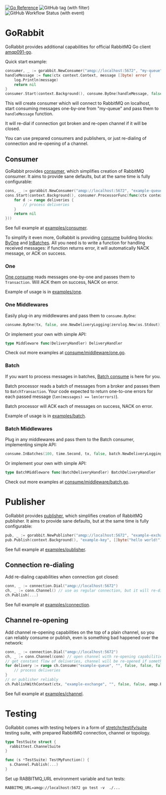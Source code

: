 [![Go Reference](https://pkg.go.dev/badge/github.com/heureka/gorabbit.svg)](https://pkg.go.dev/github.com/heureka/gorabbit)
![GitHub tag (with filter)](https://img.shields.io/github/v/tag/heureka/gorabbit)
![GitHub Workflow Status (with event)](https://img.shields.io/github/actions/workflow/status/heureka/gorabbit/go.yml)


# GoRabbit

GoRabbit provides additional capabilities for official RabbitMQ Go client [amqp091-go](https://github.com/rabbitmq/amqp091-go).

Quick start example:

```go
consumer, _ := gorabbit.NewConsumer("amqp://localhost:5672", "my-queue")
handleMessage := func(ctx context.Context, message []byte) error {
    log.Println(message)
    return nil
}
consumer.Start(context.Background(), consume.ByOne(handleMessage, false))
```

This will create consumer which will connect to RabbitMQ on localhost,
start consuming messages one-by-one from "my-queue" and pass them to `handleMessage` function.

It will re-dial if connection got broken and re-open channel if it will be closed.

You can use prepared consumers and publishers, or just re-dialing of connection and re-opening of a channel.


## Consumer

GoRabbit provides [consumer](./consumer/consumer.go), 
which simplifies creation of RabbitMQ consumer. 
It aims to provide sane defaults, but at the same time is fully configurable:

```go
cons, _ := gorabbit.NewConsumer("amqp://localhost:5672", "example-queue")
cons.Start(context.Background(), consumer.ProcessorFunc(func(ctx context.Context, deliveries <-chan amqp.Delivery) error {
    for d := range deliveries {
        // process deliveries
    }
    return nil
}))
```
See full example at [examples/consumer](./examples/consumer/main.go).

To simplify it even more, GoRabbit is providing [consume](./consume) building blocks:
[ByOne](#one) and [InBatches](#batch). All you need is to write a function 
for handling received messages:
if function returns error, it will automatically NACK message, or ACK on success.

### One

[One consume](process/one.go) reads messages one-by-one and passes them to `Transaction`. 
Will ACK them on success, NACK on error.

Example of usage is in [examples/one](examples/one/main.go).

### One Middlewares

Easily plug-in any middlewares and pass them to `consume.ByOne`:

```go
consume.ByOne(tx, false, one.NewDeliveryLogging(zerolog.New(os.Stdout)))
```

Or implement your own with simple API:

```go
type Middleware func(DeliveryHandler) DeliveryHandler
```

Check out more examples at [consume/middleware/one.go](./consume/middleware/one.go).

### Batch

If you want to process messages in batches, [Batch consume](consume/batch.go) is here for you.

Batch processor reads a batch of messages from a broker and passes them to `BatchTransaction`. 
Your code expected to return one-to-one errors for each passed message (`len(messages) == len(errors)`).

Batch processor will ACK each of messages on success, NACK on error.

Example of usage is in [examples/batch](examples/batch/main.go).

### Batch Middlewares

Plug in any middlewares and pass them to the Batch consumer, implementing simple API:

```go
consume.InBatches(100, time.Second, tx, false, batch.NewDeliveryLogging(zerolog.New(os.Stdout)))
```

Or implement your own with simple API:

```go
type BatchMiddleware func(BatchDeliveryHandler) BatchDeliveryHandler
```

Check out more examples at [consume/middleware/batch.go](consume/middleware/batch.go).

# Publisher

GoRabbit provides [publisher](./publisher/publisher.go),
which simplifies creation of RabbitMQ publisher.
It aims to provide sane defaults, but at the same time is fully configurable:

```go
pub, _ := gorabbit.NewPublisher("amqp://localhost:5672", "example-exchange")
pub.Publish(context.Background(), "example-key", []byte("hello world!"))
```

See full example at [examples/publisher](examples/publisher/main.go).

## Connection re-dialing

Add re-dialing capabilities when connection got closed:

```go
conn, _ := connection.Dial("amqp://localhost:5672")
ch, _ := conn.Channel() // use as regular connection, but it will re-dial if connection is closed 
ch.Publish(...)
```

See full example at [examples/connection](./examples/connection/main.go).

## Channel re-opening

Add channel re-opening capabilities on the top of a plain channel,
so you can reliably consume or publish, even is something bad happened over the network:

```go
conn, _ := connection.Dial("amqp://localhost:5672")
ch, _ := conn.Channel(conn) // open channel with re-opening capabilities
// get constant flow of deliveries, channel will be re-opened if something goes south
for delivery := range ch.Consume("example-queue", "", false, false, false, false, nil) {
    // process deliveries
}
// or publisher reliably
ch.PublishWithContext(ctx, "example-exchange", "", false, false, amqp.Publishing{})
```
See full example at [examples/channel](./examples/channel/main.go).


# Testing

GoRabbit comes with testing helpers in a form of [stretchr/testify/suite](https://pkg.go.dev/github.com/stretchr/testify/suite)
testing suite,  with prepared RabbitMQ connection, channel or topology.

```go
type TestSuite struct {
  rabbittest.ChannelSuite
}

func (s *TestSuite) TestMyFunction() {
  s.Channel.Publish(...)
}
```

Set up RABBITMQ_URL environment variable and tun tests:
```shell
RABBITMQ_URL=amqp://localhost:5672 go test -v  ./...
```
